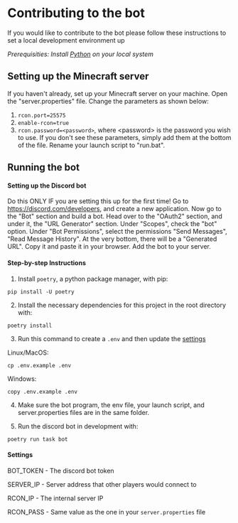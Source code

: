 # Contributing to the bot

If you would like to contribute to the bot please follow these instructions to set a local development environment up

*Prerequisities: Install [Python](https://www.python.org/) on your local system*

## Setting up the Minecraft server
If you haven't already, set up your Minecraft server on your machine. Open the "server.properties" file. Change the parameters as shown below:
1. `rcon.port=25575`
2. `enable-rcon=true`
3. `rcon.password=<password>`, where \<password> is the password you wish to use. If you don't see these parameters, simply add them at the bottom of the file. 
Rename your launch script to "run.bat". 


## Running the bot

#### Setting up the Discord bot
Do this ONLY IF you are setting this up for the first time!
Go to https://discord.com/developers, and create a new application. Now go to the "Bot" section and build a bot. Head over to the "OAuth2" section, and under it, the "URL Generator" section. Under "Scopes", check the "bot" option. Under "Bot Permissions", select the permissions "Send Messages", "Read Message History". At the very bottom, there will be a "Generated URL". Copy it and paste it in your browser. Add the bot to your server. 

#### Step-by-step Instructions
1. Install `poetry`, a python package manager, with pip:
```shell
pip install -U poetry
```

2. Install the necessary dependencies for this project in the root directory with:
```shell
poetry install
```

3. Run this command to create a `.env` and then update the [settings](#settings)

Linux/MacOS:
```shell
cp .env.example .env
```

Windows:
```shell
copy .env.example .env
```

4. Make sure the bot program, the env file, your launch script, and server.properties files are in the same folder.

5. Run the discord bot in development with:
```shell
poetry run task bot
```

#### Settings
BOT_TOKEN - The discord bot token

SERVER_IP - Server address that other players would connect to

RCON_IP - The internal server IP

RCON_PASS - Same value as the one in your `server.properties` file
